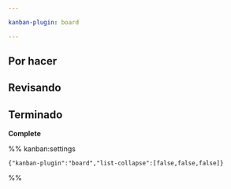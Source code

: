 ```yaml
---

kanban-plugin: board

---
```


## Por hacer



## Revisando



## Terminado

**Complete**




%% kanban:settings
```
{"kanban-plugin":"board","list-collapse":[false,false,false]}
```
%%